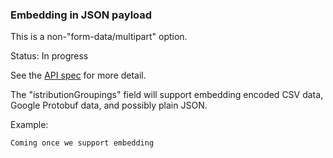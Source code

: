 ### Embedding in JSON payload

This is a non-"form-data/multipart" option.

Status: In progress

See the [API spec](https://stageservices.lyricfinancial.com/docs/vendor-api/) for more detail.

The "istributionGroupings" field will support embedding encoded CSV data, Google Protobuf data, and possibly plain JSON.

Example:

    Coming once we support embedding